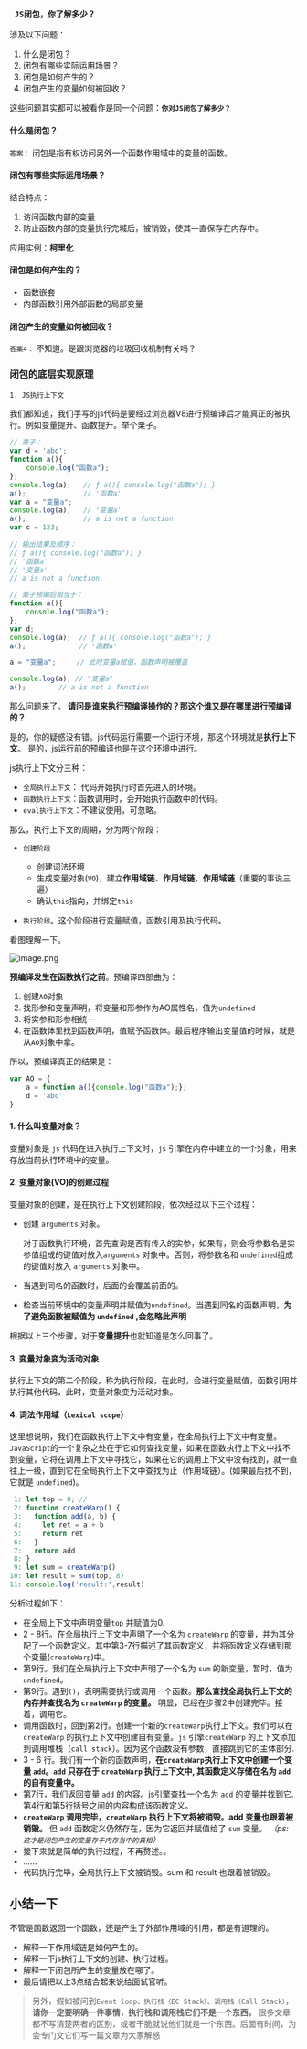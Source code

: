 ### ` JS闭包，你了解多少？`

涉及以下问题：

1. 什么是闭包？
2. 闭包有哪些实际运用场景？
3. 闭包是如何产生的？
4. 闭包产生的变量如何被回收？

这些问题其实都可以被看作是同一个问题：**`你对JS闭包了解多少？`**

#### 什么是闭包？

`答案：`   闭包是指有权访问另外一个函数作用域中的变量的函数。

#### 闭包有哪些实际运用场景？

结合特点：

1. 访问函数内部的变量
2. 防止函数内部的变量执行完城后，被销毁，使其一直保存在内存中。

应用实例：**柯里化**

#### 闭包是如何产生的？

- 函数嵌套
- 内部函数引用外部函数的局部变量

#### 闭包产生的变量如何被回收？

`答案4：` 不知道。是跟浏览器的垃圾回收机制有关吗？



### 闭包的底层实现原理

```
1. JS执行上下文
```

我们都知道，我们手写的js代码是要经过浏览器V8进行预编译后才能真正的被执行。例如变量提升、函数提升。举个栗子。

```js
// 栗子：
var d = 'abc';
function a(){
    console.log("函数a");
};
console.log(a);   // ƒ a(){ console.log("函数a"); }
a();		      // '函数a'
var a = "变量a";  
console.log(a);   // '变量a'
a();			  // a is not a function
var c = 123;
 
// 输出结果及顺序：
// ƒ a(){ console.log("函数a"); }
// '函数a'
// '变量a'
// a is not a function

// 栗子预编后相当于：
function a(){
    console.log("函数a");
};
var d;
console.log(a);  // ƒ a(){ console.log("函数a"); }
a(); 			 // '函数a'

a = "变量a";     // 此时变量a赋值，函数声明被覆盖

console.log(a); // "变量a"
a(); 		// a is not a function
```

那么问题来了。 **请问是谁来执行预编译操作的？那这个谁又是在哪里进行预编译的？**

是的，你的疑惑没有错。js代码运行需要一个运行环境，那这个环境就是**执行上下文**。 是的，js运行前的预编译也是在这个环境中进行。

js执行上下文分三种：

- `全局执行上下文`： 代码开始执行时首先进入的环境。
- `函数执行上下文`：函数调用时，会开始执行函数中的代码。
- `eval执行上下文`：不建议使用，可忽略。

那么，执行上下文的周期，分为两个阶段：

- ```
  创建阶段
  ```

  - 创建词法环境
  - 生成变量对象(`VO`)，建立**作用域链**、**作用域链**、**作用域链**（重要的事说三遍）
  - 确认`this`指向，并绑定`this`

- `执行阶段`。这个阶段进行变量赋值，函数引用及执行代码。

看图理解一下。

![image.png](https://gitee.com/p_pj/picgo/raw/master/img/20211101055134.webp)

**预编译发生在函数执行之前**。预编译四部曲为：

1. 创建`AO`对象
2. 找形参和变量声明，将变量和形参作为AO属性名，值为`undefined`
3. 将实参和形参相统一
4. 在函数体里找到函数声明，值赋予函数体。最后程序输出变量值的时候，就是从`AO`对象中拿。

所以，预编译真正的结果是：

```js
var AO = {
    a = function a(){console.log("函数a");};
    d = 'abc'
}
```

#### 1. 什么叫变量对象？

变量对象是 `js` 代码在进入执行上下文时，`js` 引擎在内存中建立的一个对象，用来存放当前执行环境中的变量。

#### 2. 变量对象(VO)的创建过程

变量对象的创建，是在执行上下文创建阶段，依次经过以下三个过程：

- 创建 `arguments` 对象。

  对于函数执行环境，首先查询是否有传入的实参，如果有，则会将参数名是实参值组成的键值对放入`arguments` 对象中。否则，将参数名和 `undefined`组成的键值对放入 `arguments` 对象中。

- 当遇到同名的函数时，后面的会覆盖前面的。

- 检查当前环境中的变量声明并赋值为`undefined`。当遇到同名的函数声明，**为了避免函数被赋值为 `undefined` ,会忽略此声明**

根据以上三个步骤，对于**变量提升**也就知道是怎么回事了。

#### 3. 变量对象变为活动对象

执行上下文的第二个阶段，称为执行阶段，在此时，会进行变量赋值，函数引用并执行其他代码，此时，变量对象变为活动对象。

#### 4. 词法作用域（`Lexical scope`）

这里想说明，我们在函数执行上下文中有变量，在全局执行上下文中有变量。`JavaScript`的一个复杂之处在于它如何查找变量，如果在函数执行上下文中找不到变量，它将在调用上下文中寻找它，如果在它的调用上下文中没有找到，就一直往上一级，直到它在全局执行上下文中查找为止（作用域链）。(如果最后找不到，它就是 `undefined`)。

```js
 1: let top = 0; // 
 2: function createWarp() {
 3:   function add(a, b) {
 4:     let ret = a + b
 5:     return ret
 6:   }
 7:   return add
 8: }
 9: let sum = createWarp()
10: let result = sum(top, 8)
11: console.log('result:',result)
```

分析过程如下：

- 在全局上下文中声明变量`top` 并赋值为0.
- 2 - 8行。在全局执行上下文中声明了一个名为 `createWarp` 的变量，并为其分配了一个函数定义。其中第3-7行描述了其函数定义，并将函数定义存储到那个变量(`createWarp`)中。
- 第9行。我们在全局执行上下文中声明了一个名为 `sum` 的新变量，暂时，值为 `undefined`。
- 第9行。遇到`()`，表明需要执行或调用一个函数。**那么查找全局执行上下文的内存并查找名为 `createWarp` 的变量。** 明显，已经在步骤2中创建完毕。接着，调用它。
- 调用函数时，回到第2行。创建一个新的`createWarp`执行上下文。我们可以在 `createWarp` 的执行上下文中创建自有变量。`js` 引擎`createWarp` 的上下文添加到调用堆栈（`call stack`）。因为这个函数没有参数，直接跳到它的主体部分.
- 3 - 6 行。我们有一个新的函数声明，**在`createWarp`执行上下文中创建一个变量 `add`。`add` 只存在于 `createWarp` 执行上下文中, 其函数定义存储在名为 `add` 的自有变量中。**
- 第7行，我们返回变量 `add` 的内容。js引擎查找一个名为 `add` 的变量并找到它. 第4行和第5行括号之间的内容构成该函数定义。
- **`createWarp` 调用完毕，`createWarp` 执行上下文将被销毁。add 变量也跟着被销毁。** 但 `add` 函数定义仍然存在，因为它返回并赋值给了 `sum` 变量。 *（ps: `这才是闭包产生的变量存于内存当中的真相`）*
- 接下来就是简单的执行过程，不再赘述。。
- ……
- 代码执行完毕，全局执行上下文被销毁。sum 和 result 也跟着被销毁。

## 小结一下

不管是函数返回一个函数，还是产生了外部作用域的引用，都是有道理的。

- 解释一下作用域链是如何产生的。
- 解释一下js执行上下文的创建、执行过程。
- 解释一下闭包所产生的变量放在哪了。
- 最后请把以上3点结合起来说给面试官听。

> 另外，假如被问到`Event loop、执行栈（EC Stack）、调用栈（Call Stack）`，**请你一定要明确一件事情，执行栈和调用栈它们不是一个东西。** 很多文章都不写清楚两者的区别，或者干脆就说他们就是一个东西。后面有时间，为会专门文它们写一篇文章为大家解惑

